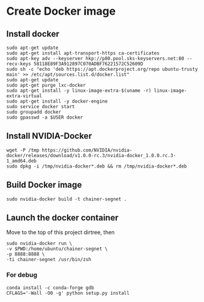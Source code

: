 # Create Docker image

## Install docker

```
sudo apt-get update
sudo apt-get install apt-transport-https ca-certificates
sudo apt-key adv --keyserver hkp://p80.pool.sks-keyservers.net:80 --recv-keys 58118E89F3A912897C070ADBF76221572C52609D
sudo sh -c "echo 'deb https://apt.dockerproject.org/repo ubuntu-trusty main' >> /etc/apt/sources.list.d/docker.list"
sudo apt-get update
sudo apt-get purge lxc-docker
sudo apt-get install -y linux-image-extra-$(uname -r) linux-image-extra-virtual
sudo apt-get install -y docker-engine
sudo service docker start
sudo groupadd docker
sudo gpasswd -a $USER docker
```

## Install NVIDIA-Docker

```
wget -P /tmp https://github.com/NVIDIA/nvidia-docker/releases/download/v1.0.0-rc.3/nvidia-docker_1.0.0.rc.3-1_amd64.deb
sudo dpkg -i /tmp/nvidia-docker*.deb && rm /tmp/nvidia-docker*.deb
```

## Build Docker image

```
sudo nvidia-docker build -t chainer-segnet .
```

## Launch the docker container

Move to the top of this project dirtree, then

```
sudo nvidia-docker run \
-v $PWD:/home/ubuntu/chainer-segnet \
-p 8888:8888 \
-ti chainer-segnet /usr/bin/zsh
```

### For debug

```
conda install -c conda-forge gdb
CFLAGS='-Wall -O0 -g' python setup.py install
```
